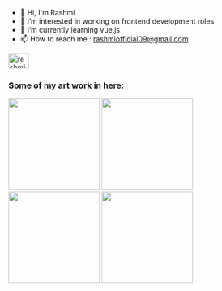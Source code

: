 - 👋 Hi, I'm Rashmi
- 👀 I’m interested in working on frontend development roles
- 🌱 I’m currently learning vue.js
- 📫 How to reach me : rashmiofficial09@gmail.com


<a href="https://linkedin.com/in/rashmi-bramhankar/" rel="nofollow"><img align="center" src="https://raw.githubusercontent.com/rahuldkjain/github-profile-readme-generator/master/src/images/icons/Social/linked-in-alt.svg" alt="rashmi-bramhankar/" height="30" width="40" style="max-width: 100%;"></a>
</p>


<h3>Some of my art work in here:</h3>
<p dir="auto">
<img src="https://scontent-frt3-1.cdninstagram.com/v/t51.2885-15/126195364_125587329111950_7788223917104856913_n.jpg?stp=dst-jpg_e35&_nc_ht=scontent-frt3-1.cdninstagram.com&_nc_cat=102&_nc_ohc=ey5TEXXO4gcAX9tRSKJ&tn=tvjNvW6vWDqb9ise&edm=ALQROFkBAAAA&ccb=7-5&ig_cache_key=MjQ0NDUwMzA2MzM0NjQwNTY1MA%3D%3D.2-ccb7-5&oh=00_AT--odUgzpauB9myWd9IwD5iASI3TCIxmJyr9iqs7FsaJw&oe=6357DAB1&_nc_sid=30a2ef" height="180em" />
<img src="https://scontent-frt3-2.cdninstagram.com/v/t51.2885-15/123180566_207596880875049_2766501283856112604_n.jpg?stp=dst-jpg_e35&amp;_nc_ht=scontent-frt3-2.cdninstagram.com&amp;_nc_cat=109&amp;_nc_ohc=gF0FNXRJSpIAX_kqeh0&amp;edm=ALQROFkBAAAA&amp;ccb=7-5&amp;ig_cache_key=MjQzMDAxOTM3OTIzNTAwNDMyMw%3D%3D.2-ccb7-5&amp;oh=00_AT8Dr0DD1vrqYudHVGtjwiMpa9WJZCpbckJeKfRBoqW4hg&amp;oe=63578E65&amp;_nc_sid=30a2ef" height="180em" />
<img src="https://scontent-frx5-1.cdninstagram.com/v/t51.2885-15/193219770_287861536346897_7138506037375452813_n.jpg?stp=dst-jpg_e35&_nc_ht=scontent-frx5-1.cdninstagram.com&_nc_cat=105&_nc_ohc=Zi-E3MLPo2QAX8szXUN&edm=ALQROFkBAAAA&ccb=7-5&ig_cache_key=MjU4NDk4OTc4NTU5MDI4MzgxNg%3D%3D.2-ccb7-5&oh=00_AT9SCJgG0775sVElHiciYABG3-m0EIYR3_uNeL6njkGpmg&oe=6357CE49&_nc_sid=30a2ef" height="180em"/>
<img src="https://scontent-frt3-1.cdninstagram.com/v/t51.2885-15/125135518_2849386018497020_268349325765298867_n.jpg?stp=dst-jpg_e35&_nc_ht=scontent-frt3-1.cdninstagram.com&_nc_cat=108&_nc_ohc=UXDeokL_K_oAX8DhXJI&tn=tvjNvW6vWDqb9ise&edm=ALQROFkBAAAA&ccb=7-5&ig_cache_key=MjQ0Mjc1NTUzNTc5MzkwMzM5NQ%3D%3D.2-ccb7-5&oh=00_AT9bz9YrkJ8tEAs6dTGBuF5fH9ttDjliv-31o4FbLWgeNQ&oe=63577039&_nc_sid=30a2ef" height="180em"/>
</p>



<!---
rashmib09/rashmib09 is a ✨ special ✨ repository because its `README.md` (this file) appears on your GitHub profile.
You can click the Preview link to take a look at your changes.
--->
